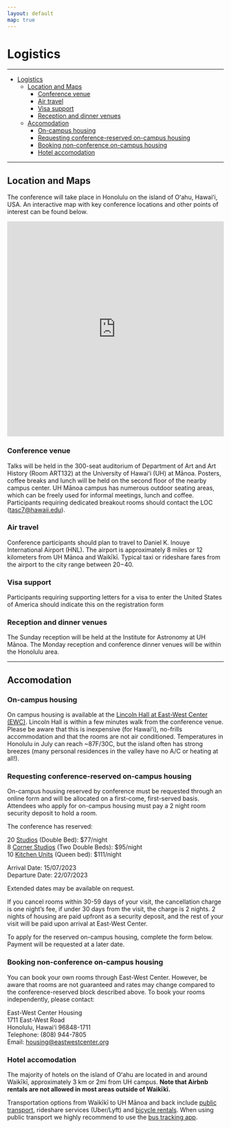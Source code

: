 ```yaml
---
layout: default
map: true
---
```


# Logistics
----

- [Logistics](#logistics)
  - [Location and Maps](#location-and-maps)
    - [Conference venue](#conference-venue)
    - [Air travel](#air-travel)
    - [Visa support](#visa-support)
    - [Reception and dinner venues](#reception-and-dinner-venues)
  - [Accomodation](#accomodation)
    - [On-campus housing](#on-campus-housing)
    - [Requesting conference-reserved on-campus housing](#requesting-conference-reserved-on-campus-housing)
    - [Booking non-conference on-campus housing](#booking-non-conference-on-campus-housing)
    - [Hotel accomodation](#hotel-accomodation)


----

## Location and Maps
The conference will take place in Honolulu on the island of Oʻahu, Hawaiʻi, USA. An interactive map with key conference locations and other points of interest can be found below. 

<iframe src="https://www.google.com/maps/d/embed?mid=13LWnvT8zkbY4WSDMza18WIhqpRAVVvw&ehbc=2E312F" width="100%" height="500" frameborder="0" style="border:0" allowfullscreen></iframe>

### Conference venue
Talks will be held in the 300-seat auditorium of Department of Art and Art History (Room ART132) at the University of Hawaiʻi (UH) at Mānoa. Posters, coffee breaks and lunch will be held on the second floor of the nearby campus center. UH Mānoa campus has numerous outdoor seating areas, which can be freely used for informal meetings, lunch and coffee. Participants requiring dedicated breakout rooms should contact the LOC (<tasc7@hawaii.edu>).

### Air travel

Conference participants should plan to travel to Daniel K. Inouye International Airport (HNL).  The airport is approximately 8 miles or 12 kilometers from UH Mānoa and Waikīkī. Typical taxi or rideshare fares from the airport to the city range between $20-$40.

### Visa support

Participants requiring supporting letters for a visa to enter the United States of America should indicate this on the registration form

### Reception and dinner venues

The Sunday reception will be held at the Institute for Astronomy at UH Mānoa. The Monday reception and conference dinner venues will be within the Honolulu area.

----
## Accomodation

### On-campus housing

On campus housing is available at the [Lincoln Hall at East-West Center (EWC)](https://www.eastwestcenter.org/campus/housing/housing-facilities/lincoln-hall). Lincoln Hall is within a few minutes walk from the conference venue. Please be aware that this is inexpensive (for Hawaiʻi), no-frills accommodation and that the rooms are not air conditioned. Temperatures in Honolulu in July can reach ~87F/30C, but the island often has strong breezes (many personal residences in the valley have no A/C or heating at all!).


### Requesting conference-reserved on-campus housing

On-campus housing reserved by conference must be requested through an online form and will be allocated on a first-come, first-served basis. Attendees who apply for on-campus housing must pay a 2 night room security deposit to hold a room. 

The conference has reserved:

20 [Studios](https://www.eastwestcenter.org/sites/default/files/2022-11/LincolnHall_Diagram_Studio.pdf) (Double Bed): $77/night  
8 [Corner Studios](https://www.eastwestcenter.org/sites/default/files/2022-11/LincolnHall_Diagram_CornerStudio.pdf) (Two Double Beds): $95/night  
10 [Kitchen Units](https://www.eastwestcenter.org/sites/default/files/2022-11/LincolnHall_Diagram_Kitchen.pdf) (Queen bed): $111/night

Arrival Date: 15/07/2023  
Departure Date:  22/07/2023

Extended dates may be available on request.

If you cancel rooms within 30-59 days of your visit, the cancellation charge is one night’s fee, if under 30 days from the visit, the charge is 2 nights. 2 nights of housing are paid upfront as a security deposit, and the rest of your visit will be paid upon arrival at East-West Center. 

To apply for the reserved on-campus housing, complete the form below. Payment will be requested at a later date.

### Booking non-conference on-campus housing 

You can book your own rooms through East-West Center. However, be aware that rooms are not guaranteed and rates may change compared to the conference-reserved block described above. To book your rooms independently, please contact: 

East-West Center Housing  
1711 East-West Road  
Honolulu, Hawai‘i 96848-1711  
Telephone: (808) 944-7805  
Email: <housing@eastwestcenter.org>


### Hotel accomodation
The majority of hotels on the island of Oʻahu are located in and around Waikīkī, approximately 3 km or 2mi from UH campus. **Note that Airbnb rentals are not allowed in most areas outside of Waikīkī.**

Transportation options from Waikīkī to UH Mānoa and back include [public transport](http://www.thebus.org/), rideshare services (Uber/Lyft) and [bicycle rentals](https://gobiki.org/). When using public transport we highly recommend to use the [bus tracking app](http://hea.thebus.org/). 